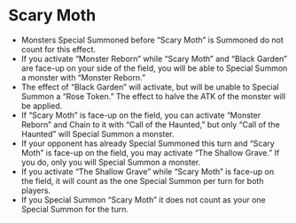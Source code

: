 # Scary Moth

*   Monsters Special Summoned before “Scary Moth” is Summoned do not count for this effect.
*   If you activate “Monster Reborn” while “Scary Moth” and “Black Garden” are face-up on your side of the field, you will be able to Special Summon a monster with “Monster Reborn.”
*   The effect of “Black Garden” will activate, but will be unable to Special Summon a “Rose Token.” The effect to halve the ATK of the monster will be applied.
*   If “Scary Moth” is face-up on the field, you can activate “Monster Reborn” and Chain to it with “Call of the Haunted,” but only “Call of the Haunted” will Special Summon a monster.
*   If your opponent has already Special Summoned this turn and “Scary Moth” is face-up on the field, you may activate “The Shallow Grave.” If you do, only you will Special Summon a monster.
*   If you activate “The Shallow Grave” while “Scary Moth” is face-up on the field, it will count as the one Special Summon per turn for both players.
*   If you Special Summon “Scary Moth” it does not count as your one Special Summon for the turn.
